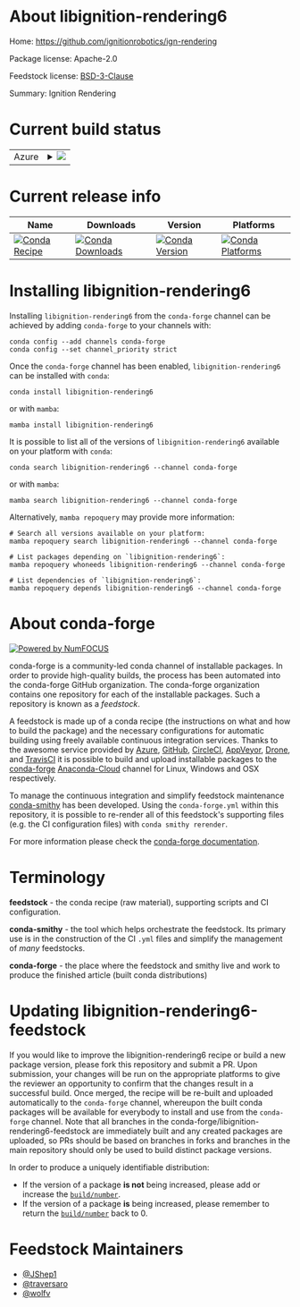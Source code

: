 About libignition-rendering6
============================

Home: https://github.com/ignitionrobotics/ign-rendering

Package license: Apache-2.0

Feedstock license: [BSD-3-Clause](https://github.com/conda-forge/libignition-rendering4-feedstock/blob/master/LICENSE.txt)

Summary: Ignition Rendering

Current build status
====================


<table>
    
  <tr>
    <td>Azure</td>
    <td>
      <details>
        <summary>
          <a href="https://dev.azure.com/conda-forge/feedstock-builds/_build/latest?definitionId=11688&branchName=master">
            <img src="https://dev.azure.com/conda-forge/feedstock-builds/_apis/build/status/libignition-rendering4-feedstock?branchName=master">
          </a>
        </summary>
        <table>
          <thead><tr><th>Variant</th><th>Status</th></tr></thead>
          <tbody><tr>
              <td>linux_64_OGRE_VERSION1.10</td>
              <td>
                <a href="https://dev.azure.com/conda-forge/feedstock-builds/_build/latest?definitionId=11688&branchName=master">
                  <img src="https://dev.azure.com/conda-forge/feedstock-builds/_apis/build/status/libignition-rendering4-feedstock?branchName=master&jobName=linux&configuration=linux_64_OGRE_VERSION1.10" alt="variant">
                </a>
              </td>
            </tr><tr>
              <td>linux_64_OGRE_VERSION1.12</td>
              <td>
                <a href="https://dev.azure.com/conda-forge/feedstock-builds/_build/latest?definitionId=11688&branchName=master">
                  <img src="https://dev.azure.com/conda-forge/feedstock-builds/_apis/build/status/libignition-rendering4-feedstock?branchName=master&jobName=linux&configuration=linux_64_OGRE_VERSION1.12" alt="variant">
                </a>
              </td>
            </tr><tr>
              <td>osx_64_OGRE_VERSION1.10</td>
              <td>
                <a href="https://dev.azure.com/conda-forge/feedstock-builds/_build/latest?definitionId=11688&branchName=master">
                  <img src="https://dev.azure.com/conda-forge/feedstock-builds/_apis/build/status/libignition-rendering4-feedstock?branchName=master&jobName=osx&configuration=osx_64_OGRE_VERSION1.10" alt="variant">
                </a>
              </td>
            </tr><tr>
              <td>osx_64_OGRE_VERSION1.12</td>
              <td>
                <a href="https://dev.azure.com/conda-forge/feedstock-builds/_build/latest?definitionId=11688&branchName=master">
                  <img src="https://dev.azure.com/conda-forge/feedstock-builds/_apis/build/status/libignition-rendering4-feedstock?branchName=master&jobName=osx&configuration=osx_64_OGRE_VERSION1.12" alt="variant">
                </a>
              </td>
            </tr><tr>
              <td>osx_arm64_OGRE_VERSION1.10</td>
              <td>
                <a href="https://dev.azure.com/conda-forge/feedstock-builds/_build/latest?definitionId=11688&branchName=master">
                  <img src="https://dev.azure.com/conda-forge/feedstock-builds/_apis/build/status/libignition-rendering4-feedstock?branchName=master&jobName=osx&configuration=osx_arm64_OGRE_VERSION1.10" alt="variant">
                </a>
              </td>
            </tr><tr>
              <td>osx_arm64_OGRE_VERSION1.12</td>
              <td>
                <a href="https://dev.azure.com/conda-forge/feedstock-builds/_build/latest?definitionId=11688&branchName=master">
                  <img src="https://dev.azure.com/conda-forge/feedstock-builds/_apis/build/status/libignition-rendering4-feedstock?branchName=master&jobName=osx&configuration=osx_arm64_OGRE_VERSION1.12" alt="variant">
                </a>
              </td>
            </tr><tr>
              <td>win_64_OGRE_VERSION1.10</td>
              <td>
                <a href="https://dev.azure.com/conda-forge/feedstock-builds/_build/latest?definitionId=11688&branchName=master">
                  <img src="https://dev.azure.com/conda-forge/feedstock-builds/_apis/build/status/libignition-rendering4-feedstock?branchName=master&jobName=win&configuration=win_64_OGRE_VERSION1.10" alt="variant">
                </a>
              </td>
            </tr><tr>
              <td>win_64_OGRE_VERSION1.12</td>
              <td>
                <a href="https://dev.azure.com/conda-forge/feedstock-builds/_build/latest?definitionId=11688&branchName=master">
                  <img src="https://dev.azure.com/conda-forge/feedstock-builds/_apis/build/status/libignition-rendering4-feedstock?branchName=master&jobName=win&configuration=win_64_OGRE_VERSION1.12" alt="variant">
                </a>
              </td>
            </tr>
          </tbody>
        </table>
      </details>
    </td>
  </tr>
</table>

Current release info
====================

| Name | Downloads | Version | Platforms |
| --- | --- | --- | --- |
| [![Conda Recipe](https://img.shields.io/badge/recipe-libignition--rendering6-green.svg)](https://anaconda.org/conda-forge/libignition-rendering6) | [![Conda Downloads](https://img.shields.io/conda/dn/conda-forge/libignition-rendering6.svg)](https://anaconda.org/conda-forge/libignition-rendering6) | [![Conda Version](https://img.shields.io/conda/vn/conda-forge/libignition-rendering6.svg)](https://anaconda.org/conda-forge/libignition-rendering6) | [![Conda Platforms](https://img.shields.io/conda/pn/conda-forge/libignition-rendering6.svg)](https://anaconda.org/conda-forge/libignition-rendering6) |

Installing libignition-rendering6
=================================

Installing `libignition-rendering6` from the `conda-forge` channel can be achieved by adding `conda-forge` to your channels with:

```
conda config --add channels conda-forge
conda config --set channel_priority strict
```

Once the `conda-forge` channel has been enabled, `libignition-rendering6` can be installed with `conda`:

```
conda install libignition-rendering6
```

or with `mamba`:

```
mamba install libignition-rendering6
```

It is possible to list all of the versions of `libignition-rendering6` available on your platform with `conda`:

```
conda search libignition-rendering6 --channel conda-forge
```

or with `mamba`:

```
mamba search libignition-rendering6 --channel conda-forge
```

Alternatively, `mamba repoquery` may provide more information:

```
# Search all versions available on your platform:
mamba repoquery search libignition-rendering6 --channel conda-forge

# List packages depending on `libignition-rendering6`:
mamba repoquery whoneeds libignition-rendering6 --channel conda-forge

# List dependencies of `libignition-rendering6`:
mamba repoquery depends libignition-rendering6 --channel conda-forge
```


About conda-forge
=================

[![Powered by
NumFOCUS](https://img.shields.io/badge/powered%20by-NumFOCUS-orange.svg?style=flat&colorA=E1523D&colorB=007D8A)](https://numfocus.org)

conda-forge is a community-led conda channel of installable packages.
In order to provide high-quality builds, the process has been automated into the
conda-forge GitHub organization. The conda-forge organization contains one repository
for each of the installable packages. Such a repository is known as a *feedstock*.

A feedstock is made up of a conda recipe (the instructions on what and how to build
the package) and the necessary configurations for automatic building using freely
available continuous integration services. Thanks to the awesome service provided by
[Azure](https://azure.microsoft.com/en-us/services/devops/), [GitHub](https://github.com/),
[CircleCI](https://circleci.com/), [AppVeyor](https://www.appveyor.com/),
[Drone](https://cloud.drone.io/welcome), and [TravisCI](https://travis-ci.com/)
it is possible to build and upload installable packages to the
[conda-forge](https://anaconda.org/conda-forge) [Anaconda-Cloud](https://anaconda.org/)
channel for Linux, Windows and OSX respectively.

To manage the continuous integration and simplify feedstock maintenance
[conda-smithy](https://github.com/conda-forge/conda-smithy) has been developed.
Using the ``conda-forge.yml`` within this repository, it is possible to re-render all of
this feedstock's supporting files (e.g. the CI configuration files) with ``conda smithy rerender``.

For more information please check the [conda-forge documentation](https://conda-forge.org/docs/).

Terminology
===========

**feedstock** - the conda recipe (raw material), supporting scripts and CI configuration.

**conda-smithy** - the tool which helps orchestrate the feedstock.
                   Its primary use is in the construction of the CI ``.yml`` files
                   and simplify the management of *many* feedstocks.

**conda-forge** - the place where the feedstock and smithy live and work to
                  produce the finished article (built conda distributions)


Updating libignition-rendering6-feedstock
=========================================

If you would like to improve the libignition-rendering6 recipe or build a new
package version, please fork this repository and submit a PR. Upon submission,
your changes will be run on the appropriate platforms to give the reviewer an
opportunity to confirm that the changes result in a successful build. Once
merged, the recipe will be re-built and uploaded automatically to the
`conda-forge` channel, whereupon the built conda packages will be available for
everybody to install and use from the `conda-forge` channel.
Note that all branches in the conda-forge/libignition-rendering6-feedstock are
immediately built and any created packages are uploaded, so PRs should be based
on branches in forks and branches in the main repository should only be used to
build distinct package versions.

In order to produce a uniquely identifiable distribution:
 * If the version of a package **is not** being increased, please add or increase
   the [``build/number``](https://docs.conda.io/projects/conda-build/en/latest/resources/define-metadata.html#build-number-and-string).
 * If the version of a package **is** being increased, please remember to return
   the [``build/number``](https://docs.conda.io/projects/conda-build/en/latest/resources/define-metadata.html#build-number-and-string)
   back to 0.

Feedstock Maintainers
=====================

* [@JShep1](https://github.com/JShep1/)
* [@traversaro](https://github.com/traversaro/)
* [@wolfv](https://github.com/wolfv/)

